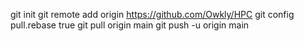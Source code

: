 git init
git remote add origin https://github.com/Owkly/HPC
git config pull.rebase true
git pull origin main
git push -u origin main